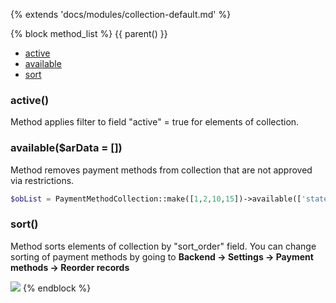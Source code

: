 {% extends 'docs/modules/collection-default.md' %}

{% block method_list %}
{{ parent() }}

* [active](#active)
* [available](#availableardata-)
* [sort](#sort)

### active()

Method applies filter to field "active" = true for elements of collection.

### available($arData = [])

Method removes payment methods from collection that are not approved via restrictions.
```php
$obList = PaymentMethodCollection::make([1,2,10,15])->available(['state' => 'NY']);
```

### sort()

Method sorts elements of collection by "sort_order" field. You can change sorting of payment methods by going to **Backend -> Settings -> Payment methods -> Reorder records**

![](./../../../assets/images/backend-payment-method-2.png)
{% endblock %}